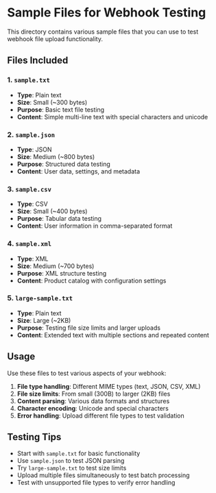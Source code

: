 # Sample Files for Webhook Testing

This directory contains various sample files that you can use to test webhook file upload functionality.

## Files Included

### 1. `sample.txt`
- **Type**: Plain text
- **Size**: Small (~300 bytes)
- **Purpose**: Basic text file testing
- **Content**: Simple multi-line text with special characters and unicode

### 2. `sample.json`
- **Type**: JSON
- **Size**: Medium (~800 bytes)
- **Purpose**: Structured data testing
- **Content**: User data, settings, and metadata

### 3. `sample.csv`
- **Type**: CSV
- **Size**: Small (~400 bytes)
- **Purpose**: Tabular data testing
- **Content**: User information in comma-separated format

### 4. `sample.xml`
- **Type**: XML
- **Size**: Medium (~700 bytes)
- **Purpose**: XML structure testing
- **Content**: Product catalog with configuration settings

### 5. `large-sample.txt`
- **Type**: Plain text
- **Size**: Large (~2KB)
- **Purpose**: Testing file size limits and larger uploads
- **Content**: Extended text with multiple sections and repeated content

## Usage

Use these files to test various aspects of your webhook:

1. **File type handling**: Different MIME types (text, JSON, CSV, XML)
2. **File size limits**: From small (300B) to larger (2KB) files
3. **Content parsing**: Various data formats and structures
4. **Character encoding**: Unicode and special characters
5. **Error handling**: Upload different file types to test validation

## Testing Tips

- Start with `sample.txt` for basic functionality
- Use `sample.json` to test JSON parsing
- Try `large-sample.txt` to test size limits
- Upload multiple files simultaneously to test batch processing
- Test with unsupported file types to verify error handling 